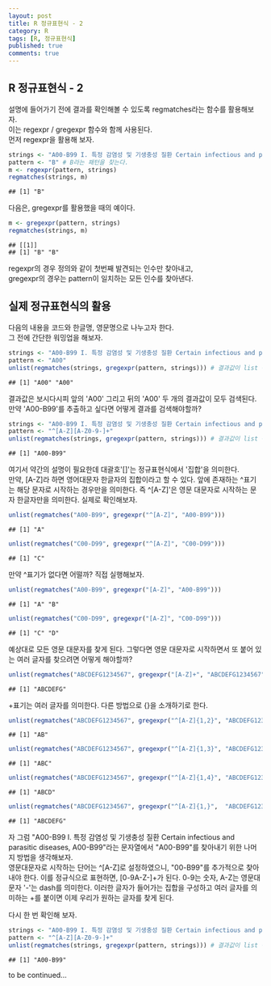 ```yaml
---
layout: post
title: R 정규표현식 - 2
category: R
tags: [R, 정규표현식]
published: true
comments: true 
---
```


R 정규표현식 - 2
----------------

설명에 들어가기 전에 결과를 확인해볼 수 있도록 regmatches라는 함수를 활용해보자.  
이는 regexpr / gregexpr 함수와 함께 사용된다.  
먼저 regexpr을 활용해 보자.  

``` r
strings <- "A00-B99 I. 특정 감염성 및 기생충성 질환 Certain infectious and parasitic diseases, A00-B99"
pattern <- "B" # B라는 패턴을 찾는다.
m <- regexpr(pattern, strings) 
regmatches(strings, m)
```

    ## [1] "B"

다음은, gregexpr를 활용했을 때의 예이다.  

``` r
m <- gregexpr(pattern, strings)
regmatches(strings, m)
```

    ## [[1]]
    ## [1] "B" "B"

regexpr의 경우 정의와 같이 첫번째 발견되는 인수만 찾아내고,  
gregexpr의 경우는 pattern이 일치하는 모든 인수를 찾아낸다.  

실제 정규표현식의 활용
----------------------

다음의 내용을 코드와 한글명, 영문명으로 나누고자 한다.  
그 전에 간단한 워밍업을 해보자.  

``` r
strings <- "A00-B99 I. 특정 감염성 및 기생충성 질환 Certain infectious and parasitic diseases, A00-B99"
pattern <- "A00"
unlist(regmatches(strings, gregexpr(pattern, strings))) # 결과값이 list 구조이기 때문에 unlist 적용
```

    ## [1] "A00" "A00"

결과값은 보시다시피 앞의 'A00' 그리고 뒤의 'A00' 두 개의 결과값이 모두 검색된다.  
만약 'A00-B99'를 추출하고 싶다면 어떻게 결과를 검색해야할까?  

``` r
strings <- "A00-B99 I. 특정 감염성 및 기생충성 질환 Certain infectious and parasitic diseases, A00-B99"
pattern <- "^[A-Z][A-Z0-9-]+"
unlist(regmatches(strings, gregexpr(pattern, strings))) # 결과값이 list 구조이기 때문에 unlist 적용 
```

    ## [1] "A00-B99"

여기서 약간의 설명이 필요한데 대괄호'\[\]'는 정규표현식에서 '집합'을 의미한다.  
만약, \[A-Z\]라 하면 영어대문자 한글자의 집합이라고 할 수 있다. 앞에 존재하는 ^표기는 해당 문자로 시작하는 경우만을 의미한다. 즉 ^\[A-Z\]'은 영문 대문자로 시작하는 문자 한글자만을 의미한다. 실제로 확인해보자.  

``` r
unlist(regmatches("A00-B99", gregexpr("^[A-Z]", "A00-B99")))
```

    ## [1] "A"

``` r
unlist(regmatches("C00-D99", gregexpr("^[A-Z]", "C00-D99")))
```

    ## [1] "C"

만약 ^표기가 없다면 어떨까? 직접 실행해보자.  

``` r
unlist(regmatches("A00-B99", gregexpr("[A-Z]", "A00-B99")))
```

    ## [1] "A" "B"

``` r
unlist(regmatches("C00-D99", gregexpr("[A-Z]", "C00-D99")))
```

    ## [1] "C" "D"

예상대로 모든 영문 대문자를 찾게 된다. 그렇다면 영문 대문자로 시작하면서 또 붙어 있는 여러 글자를 찾으려면 어떻게 해야할까?  

``` r
unlist(regmatches("ABCDEFG1234567", gregexpr("[A-Z]+", "ABCDEFG1234567")))
```

    ## [1] "ABCDEFG"

+표기는 여러 글자를 의미한다. 다른 방법으로 {}을 소개하기로 한다.  

``` r
unlist(regmatches("ABCDEFG1234567", gregexpr("^[A-Z]{1,2}", "ABCDEFG1234567"))) # 1~2글자
```

    ## [1] "AB"

``` r
unlist(regmatches("ABCDEFG1234567", gregexpr("^[A-Z]{1,3}", "ABCDEFG1234567"))) # 1~3글자 
```

    ## [1] "ABC"

``` r
unlist(regmatches("ABCDEFG1234567", gregexpr("^[A-Z]{1,4}", "ABCDEFG1234567"))) # 1~4글자
```

    ## [1] "ABCD"

``` r
unlist(regmatches("ABCDEFG1234567", gregexpr("^[A-Z]{1,}",  "ABCDEFG1234567"))) # 1이상의 글자
```

    ## [1] "ABCDEFG"

자 그럼 "A00-B99 I. 특정 감염성 및 기생충성 질환 Certain infectious and parasitic diseases, A00-B99"라는 문자열에서 "A00-B99"를 찾아내기 위한 나머지 방법을 생각해보자.  
영문대문자로 시작하는 단어는 ^\[A-Z\]로 설정하였으니, "00-B99"를 추가적으로 찾아내야 한다. 이를 정규식으로 표현하면, \[0-9A-Z-\]+가 된다. 0-9는 숫자, A-Z는 영문대문자 '-'는 dash를 의미한다. 이러한 글자가 들어가는 집합을 구성하고 여러 글자를 의미하는 +를 붙이면 이제 우리가 원하는 글자를 찾게 된다.  

다시 한 번 확인해 보자.  

``` r
strings <- "A00-B99 I. 특정 감염성 및 기생충성 질환 Certain infectious and parasitic diseases, A00-B99"
pattern <- "^[A-Z][A-Z0-9-]+"
unlist(regmatches(strings, gregexpr(pattern, strings))) # 결과값이 list 구조이기 때문에 unlist 적용 
```

    ## [1] "A00-B99"

to be continued...  
